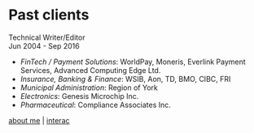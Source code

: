 # Past clients
Technical Writer/Editor  
Jun 2004 - Sep 2016

* _FinTech / Payment Solutions_: WorldPay, Moneris, Everlink Payment Services, Advanced Computing Edge Ltd.
* _Insurance, Banking & Finance_: WSIB, Aon, TD, BMO, CIBC, FRI
* _Municipal Administration_: Region of York
* _Electronics_: Genesis Microchip Inc.
* _Pharmaceutical_: Compliance Associates Inc.

[about me](../index.md) | [interac](interac.md)